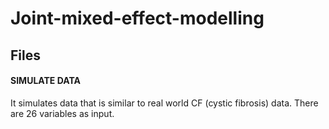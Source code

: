 # Joint-mixed-effect-modelling

## Files

#### SIMULATE DATA
It simulates data that is similar to real world CF (cystic fibrosis) data. There are 26 variables as input.
